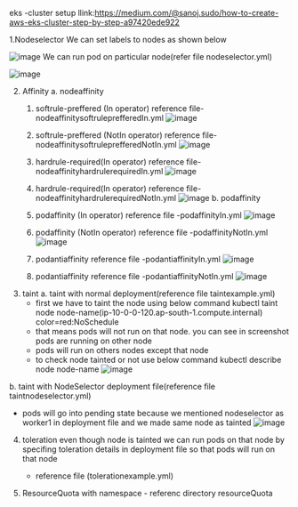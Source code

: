 eks -cluster setup llink:https://medium.com/@sanoj.sudo/how-to-create-aws-eks-cluster-step-by-step-a97420ede922

1.Nodeselector
We can set labels to nodes as shown below 

![image](https://github.com/sudhasanshi/Kubernates/assets/35460293/b8f6a5e8-eb12-487b-8ce1-bc9bc4a0d628)
We can run pod on particular node(refer file nodeselector.yml)

![image](https://github.com/sudhasanshi/Kubernates/assets/35460293/1f3fe32b-846c-4ca1-952f-44cb21556c9b)

2. Affinity
   a. nodeaffinity
      1. softrule-preffered (In operator)
         reference file- nodeaffinitysoftruleprefferedIn.yml
         ![image](https://github.com/sudhasanshi/Kubernates/assets/35460293/7cece9ec-70e9-4fc7-bcdd-2cf2d12fa286)

      2. softrule-preffered (NotIn operator)
          reference file- nodeaffinitysoftruleprefferedNotIn.yml
          ![image](https://github.com/sudhasanshi/Kubernates/assets/35460293/8151b219-763b-4403-a61b-84fcd98e2715)
   
      3. hardrule-required(In operator)
         reference file-nodeaffinityhardrulerequiredIn.yml
         ![image](https://github.com/sudhasanshi/Kubernates/assets/35460293/48fb0a34-2efc-4eb4-af4d-91e614b80d2e)

      4. hardrule-required(In operator)
         reference file-nodeaffinityhardrulerequiredNotIn.yml
         ![image](https://github.com/sudhasanshi/Kubernates/assets/35460293/ee147a47-ce1d-4821-9682-27fe0d06e452)
   b. podaffinity
      1. podaffinity (In operator)
         reference file -podaffinityIn.yml
         ![image](https://github.com/sudhasanshi/Kubernates/assets/35460293/fd0e8deb-2ab2-4ea1-8e17-237b756b858a)

      2. podaffinity (NotIn operator)
         reference file -podaffinityNotIn.yml
         ![image](https://github.com/sudhasanshi/Kubernates/assets/35460293/c7c26c0b-369b-4141-9a6c-b10ac2560027)

      4. podantiaffinity
         reference file -podantiaffinityIn.yml
         ![image](https://github.com/sudhasanshi/Kubernates/assets/35460293/4f7eff1d-4c1b-4dcd-aab2-a8c7e673e29f)

      5. podantiaffinity
         reference file -podantiaffinityNotIn.yml
         ![image](https://github.com/sudhasanshi/Kubernates/assets/35460293/13c2a745-6563-4ba8-a5c5-421aa231d7db)
3. taint
   a. taint with normal deployment(reference file taintexample.yml)
     - first we have to taint the node using below command
        kubectl taint node node-name(ip-10-0-0-120.ap-south-1.compute.internal) color=red:NoSchedule
     - that means pods will not run on that node. you can see in screenshot pods are running on other node
     - pods will run on others nodes except that node
     - to check node tainted or not use below command
        kubectl describe node node-name
       ![image](https://github.com/sudhasanshi/Kubernates/assets/35460293/1b04fbb4-5ef6-4773-a5dc-2f23794a65d1)

  b. taint with NodeSelector deployment file(reference file taintnodeselector.yml)
   - pods will go into pending state because we mentioned nodeselector as worker1 in deployment file and we made same node as tainted
     ![image](https://github.com/sudhasanshi/Kubernates/assets/35460293/eed668b9-8f40-43eb-ad49-22f591af0033)
     
 4. toleration
     even though node is tainted we can run pods on that node by specifing toleration details in deployment file so that pods will run on that node
    - reference file (tolerationexample.yml)


 5.   ResourceQuota with namespace
    - referenc directory resourceQuota  
    

   





















   
